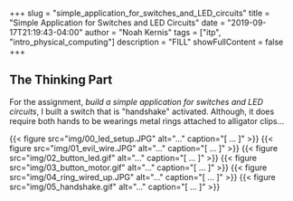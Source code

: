+++
slug = "simple_application_for_switches_and_LED_circuits"
title = "Simple Application for Switches and LED Circuits"
date = "2019-09-17T21:19:43-04:00"
author = "Noah Kernis"
tags = ["itp", "intro_physical_computing"]
description = "FILL"
showFullContent = false
+++

## The Thinking Part

For the assignment, *build a simple application for switches and LED circuits*, I built a switch that is "handshake" activated. Although, it does require both hands to be wearings metal rings attached to alligator clips... 








{{< figure src="img/00_led_setup.JPG" alt="..." caption="[ ... ]" >}}
{{< figure src="img/01_evil_wire.JPG" alt="..." caption="[ ... ]" >}}
{{< figure src="img/02_button_led.gif" alt="..." caption="[ ... ]" >}}
{{< figure src="img/03_button_motor.gif" alt="..." caption="[ ... ]" >}}
{{< figure src="img/04_ring_wired_up.JPG" alt="..." caption="[ ... ]" >}}
{{< figure src="img/05_handshake.gif" alt="..." caption="[ ... ]" >}}
